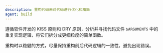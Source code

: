 ```yaml
---
description: 重构代码来对代码进行优化和精简
agent: build
---
```


遵循软件开发的 KISS 原则和 DRY 原则，分析并寻找代码文件 `$ARGUMENTS` 中的重复实现逻辑，将它们拆分成更细粒度的简单函数。

重构时以稳健的方式，尽量保持重构前后代码逻辑的一致性，避免出现错误。
